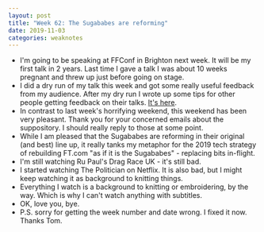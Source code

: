 ```yaml
---
layout: post
title: "Week 62: The Sugababes are reforming"
date: 2019-11-03
categories: weaknotes
---
```

* I'm going to be speaking at FFConf in Brighton next week. It will be my first talk in 2 years. Last time I gave a talk I was about 10 weeks pregnant and threw up just before going on stage.
* I did a dry run of my talk this week and got some really useful feedback from my audience. After my dry run I wrote up some tips for other people getting feedback on their talks. [It's here](https://medium.com/ft-product-technology/running-presentation-feedback-sessions-ff2f0b1969df).
* In contrast to last week's horrifying weekend, this weekend has been very pleasant. Thank you for your concerned emails about the suppository. I should really reply to those at some point.
* While I am pleased that the Sugababes are reforming in their original (and best) line up, it really tanks my metaphor for the 2019 tech strategy of rebuilding FT.com "as if it is the Sugababes" - replacing bits in-flight.
* I'm still watching Ru Paul's Drag Race UK - it's still bad.
* I started watching The Politician on Netflix. It is also bad, but I might keep watching it as background to knitting things.
* Everything I watch is a background to knitting or embroidering, by the way. Which is why I can't watch anything with subtitles.
* OK, love you, bye.
* P.S. sorry for getting the week number and date wrong. I fixed it now. Thanks Tom.
